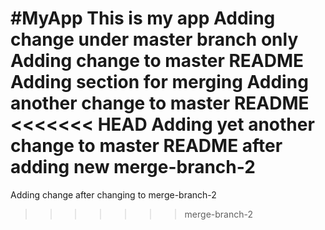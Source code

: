 #MyApp
This is my app
Adding change under master branch only
Adding change to master README
Adding section for merging
Adding another change to master README
<<<<<<< HEAD
Adding yet another change to master README after adding new merge-branch-2
=======
Adding change after changing to merge-branch-2
>>>>>>> merge-branch-2
